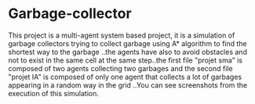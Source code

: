 # Garbage-collector

This project is a multi-agent system based project, it is a simulation of  garbage collectors trying to collect garbage using A* algorithm to find the shortest way to the garbage ..the agents have also to avoid obstacles and not to exist in the same cell at the same step..the first file "projet sma" is composed of two agents collecting two garbages and the second file "projet IA" is composed of only one agent that collects a lot of garbages appearing in a random way in the grid ..You can see screenshots from the execution of this simulation.
